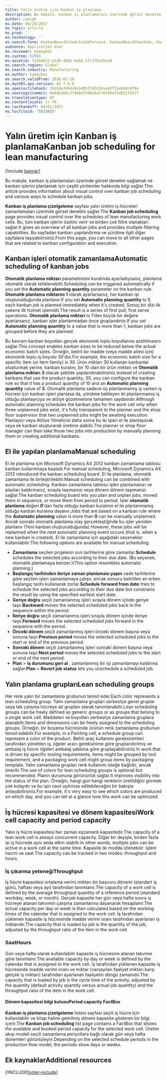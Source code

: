 ```yaml
---
title: Yalın üretim için Kanban iş planlama
description: Bu makale, kanban iş planlamaları üzerinde görsel denetim sağlamak ve kanban işlerini planlamak için çeşitli yöntemler hakkında bilgi sağlar.
author: cvocph
ms.date: 06/20/2017
ms.topic: article
ms.prod: ''
ms.technology: ''
ms.search.form: KanbanBoardScheduleJobForward, KanbanBoardShowJobs, KanbanJobSchedulingListPage
audience: Application User
ms.reviewer: kamaybac
ms.custom: 52961
ms.assetid: fe3b4822-6140-4b02-bebb-1fc17be2bce8
ms.search.region: Global
ms.search.industry: Manufacturing
ms.author: kamaybac
ms.search.validFrom: 2016-02-28
ms.dyn365.ops.version: AX 7.0.0
ms.openlocfilehash: 25d3de7d9d49cbd05f7d3d3daa42f51e60dc0f8e
ms.sourcegitcommit: 0e8db169c3f90bd750826af76709ef5d621fd377
ms.translationtype: HT
ms.contentlocale: tr-TR
ms.lasthandoff: 04/01/2021
ms.locfileid: "5825855"
---
```

# <a name="kanban-job-scheduling-for-lean-manufacturing"></a><span data-ttu-id="f34b3-103">Yalın üretim için Kanban iş planlama</span><span class="sxs-lookup"><span data-stu-id="f34b3-103">Kanban job scheduling for lean manufacturing</span></span>

[!include [banner](../includes/banner.md)]

<span data-ttu-id="f34b3-104">Bu makale, kanban iş planlamaları üzerinde görsel denetim sağlamak ve kanban işlerini planlamak için çeşitli yöntemler hakkında bilgi sağlar.</span><span class="sxs-lookup"><span data-stu-id="f34b3-104">This article provides information about visual control over kanban job scheduling and various ways to schedule kanban jobs.</span></span>  

<span data-ttu-id="f34b3-105">**Kanban iş planlama çizelgeleme** sayfası yalın üretim iş hücreleri zamanlamaları üzerinde görsel denetim sağlar.</span><span class="sxs-lookup"><span data-stu-id="f34b3-105">The **Kanban job scheduling** page provides visual control over the schedules of lean manufacturing work cells.</span></span> <span data-ttu-id="f34b3-106">Bu, tüm kanban işlerin özetini verir ve birden çok filtre olanakları sağlar.</span><span class="sxs-lookup"><span data-stu-id="f34b3-106">It gives an overview of all kanban jobs and provides multiple filtering capabilities.</span></span> <span data-ttu-id="f34b3-107">Bu sayfadan kanban yapılandırma ve yürütme ilgili diğer sayfalara taşıyabilirsiniz.</span><span class="sxs-lookup"><span data-stu-id="f34b3-107">From this page, you can move to all other pages that are related to kanban configuration and execution.</span></span>

## <a name="automatic-scheduling-of-kanban-jobs"></a><span data-ttu-id="f34b3-108">Kanban işleri otomatik zamanlama</span><span class="sxs-lookup"><span data-stu-id="f34b3-108">Automatic scheduling of kanban jobs</span></span>
<span data-ttu-id="f34b3-109">**Otomatik planlama miktarı** parametresini kuralında ayarladıysanız, planlama otomatik olarak tetiklenebilir.</span><span class="sxs-lookup"><span data-stu-id="f34b3-109">Scheduling can be triggered automatically if you set the **Automatic planning quantity** parameter on the kanban rule.</span></span> <span data-ttu-id="f34b3-110">**Otomatik planlama miktarını** **1** olarak ayarlarsanız, her kanban işi oluşturulduğunda planlanır.</span><span class="sxs-lookup"><span data-stu-id="f34b3-110">If you set **Automatic planning quantity** to **1**, each kanban job is planned immediately when it's created.</span></span> <span data-ttu-id="f34b3-111">Sonuç bir dizi ilk çekene ilk hizmet işlemidir.</span><span class="sxs-lookup"><span data-stu-id="f34b3-111">The result is a series of first pull, first serve operations.</span></span> <span data-ttu-id="f34b3-112">**Otomatik planlama miktarı**'nı 1'den büyük bir değere ayarlarsanız, kanban işler planlanmadan önce gruplandırılır.</span><span class="sxs-lookup"><span data-stu-id="f34b3-112">If you set **Automatic planning quantity** to a value that is more than 1, kanban jobs are grouped before they are planned.</span></span> 

<span data-ttu-id="f34b3-113">Bu kavram kanban boyutları gerçek ekonomik toplu boyutlarına azaltılmasını sağlar.</span><span class="sxs-lookup"><span data-stu-id="f34b3-113">This concept enables kanban sizes to be reduced below the actual economic batch sizes.</span></span> <span data-ttu-id="f34b3-114">Örneğin, belirli bir madde (veya madde ailesi için) ekonomik toplu iş boyutu 30'dur.</span><span class="sxs-lookup"><span data-stu-id="f34b3-114">For example, the economic batch size for a specific item (or item family) is 30.</span></span> <span data-ttu-id="f34b3-115">Ürün miktarı 30 kullanan kanbanlar oluşturmak yerine, kanban kuralını, bir 10 olan bir ürün miktarı ve **Otomatik planlama miktarı** **3** olacak şekilde yapılandırabilirsiniz.</span><span class="sxs-lookup"><span data-stu-id="f34b3-115">Instead of creating kanbans that use the product quantity, 30, you can configure the kanban rule so that it has a product quantity of 10 and an **Automatic planning quantity** value of **3**.</span></span> <span data-ttu-id="f34b3-116">Otomatik planlama sadece üç planlanmamış iş varken iş hücresi için kanban işleri planlasa da, yürütme bekleyen iki planlanmamış iş olduğu planlayıcıya ve atölye gözetmenine tamamen saydamdır.</span><span class="sxs-lookup"><span data-stu-id="f34b3-116">Although automatic planning schedules the kanban jobs for the work cell only when three unplanned jobs exist, it's fully transparent to the planner and the shop floor supervisor that two unplanned jobs might be awaiting execution.</span></span> <span data-ttu-id="f34b3-117">Planlayıcı veya Atölye Yöneticisi daha sonra bu iki işleri el ile planlayarak veya ek kanban oluşturarak üretime alabilir.</span><span class="sxs-lookup"><span data-stu-id="f34b3-117">The planner or shop floor manager can then take those two jobs into production by manually planning them or creating additional kanbans.</span></span>

## <a name="manual-scheduling"></a><span data-ttu-id="f34b3-118">El ile yapılan planlama</span><span class="sxs-lookup"><span data-stu-id="f34b3-118">Manual scheduling</span></span>
<span data-ttu-id="f34b3-119">El ile planlama için Microsoft Dynamics AX 2012 kanban zamanlama tablosu kanban kullanılmaya başladı.</span><span class="sxs-lookup"><span data-stu-id="f34b3-119">For manual scheduling, Microsoft Dynamics AX 2012 introduced the kanban scheduling board.</span></span> <span data-ttu-id="f34b3-120">El ile planlama, otomatik zamanlama ile birleştirilebilir.</span><span class="sxs-lookup"><span data-stu-id="f34b3-120">Manual scheduling can be combined with automatic scheduling.</span></span> <span data-ttu-id="f34b3-121">Kanban zamanlama tablosu işleri planlamanızı ve planları kaldırmanız, sırayla taşımanızı veya dönem dönem taşımanızı sağlar.</span><span class="sxs-lookup"><span data-stu-id="f34b3-121">The kanban scheduling board lets you plan and unplan jobs, moved them in sequence, or move them from period to period.</span></span> <span data-ttu-id="f34b3-122">İşler **otomatik planlama** değeri **0**'dan fazla olduğu kanban kuralının el ile planlanmamış olduğu kanban kuralına dayanır.</span><span class="sxs-lookup"><span data-stu-id="f34b3-122">Jobs that are based on a kanban rule where the **Automatic planning** value is more than **0** can be manually unplanned.</span></span> <span data-ttu-id="f34b3-123">Ancak sonraki otomatik planlama olay gerçekleştiğinde bu işler yeniden planlanır (Yeni kanban oluşturulduğunda).</span><span class="sxs-lookup"><span data-stu-id="f34b3-123">However, these jobs will be replanned when the next automatic planning event occurs (that is, when a new kanban is created).</span></span> <span data-ttu-id="f34b3-124">El ile zamanlama için aşağıdaki seçenekler kullanılabilir:</span><span class="sxs-lookup"><span data-stu-id="f34b3-124">The following options are available for manual scheduling:</span></span>

-   <span data-ttu-id="f34b3-125">**Zamanlama** seçilen projelerin son tarihlerine göre zamanlar.</span><span class="sxs-lookup"><span data-stu-id="f34b3-125">**Schedule** schedules the selected jobs according to their due date.</span></span> <span data-ttu-id="f34b3-126">(Bu seçenek, otomatik planlamaya benzer.)</span><span class="sxs-lookup"><span data-stu-id="f34b3-126">(This option resembles automatic planning.)</span></span>
-   <span data-ttu-id="f34b3-127">**Başlangıç tarihinden ileriye zaman planlaması yapın** vade tarihlerine göre seçilen işleri zamanlamaya çalışır, ancak sonucu belirtilen en erken başlangıç tarihi kullanarak zorlar.</span><span class="sxs-lookup"><span data-stu-id="f34b3-127">**Schedule forward from date** tries to schedule the selected jobs according to their due date but constrains the result by using the specified earliest start date.</span></span>
-   <span data-ttu-id="f34b3-128">**Geriye doğru** seçili zamanlanmış işleri sırayla dönem içinde geriye taşır.</span><span class="sxs-lookup"><span data-stu-id="f34b3-128">**Backward** moves the selected scheduled jobs back in the sequence within the period.</span></span>
-   <span data-ttu-id="f34b3-129">**İleriye doğru** seçili zamanlanmış işleri sırayla dönem içinde ileriye taşır.</span><span class="sxs-lookup"><span data-stu-id="f34b3-129">**Forward** moves the selected scheduled jobs forward in the sequence with the period.</span></span>
-   <span data-ttu-id="f34b3-130">**Önceki dönem** seçili zamanlanmış işleri önceki dönem başına veya sonuna taşır.</span><span class="sxs-lookup"><span data-stu-id="f34b3-130">**Previous period** moves the selected scheduled jobs to the start or end of the previous period.</span></span>
-   <span data-ttu-id="f34b3-131">**Sonraki dönem** seçili zamanlanmış işleri sonraki dönem başına veya sonuna taşır.</span><span class="sxs-lookup"><span data-stu-id="f34b3-131">**Next period** moves the selected scheduled jobs to the start or end of the next period.</span></span>
-   <span data-ttu-id="f34b3-132">**Plan** &gt; **iş durumunu geri al** , zamanlanmış bir işi zamanlamayı kaldırma sağlar.</span><span class="sxs-lookup"><span data-stu-id="f34b3-132">**Plan** &gt; **Revert job status** lets you unschedule a scheduled job.</span></span>

## <a name="lean-scheduling-groups"></a><span data-ttu-id="f34b3-133">Yalın planlama grupları</span><span class="sxs-lookup"><span data-stu-id="f34b3-133">Lean scheduling groups</span></span>
<span data-ttu-id="f34b3-134">Her renk yalın bir zamanlama grubunun temsil eder.</span><span class="sxs-lookup"><span data-stu-id="f34b3-134">Each color represents a lean scheduling group.</span></span> <span data-ttu-id="f34b3-135">Yalın zamanlama grupları serbestçe genel gruplar veya tek çalışma hücreye ait grupları olarak tanımlanabilir.</span><span class="sxs-lookup"><span data-stu-id="f34b3-135">Lean scheduling groups can be freely defined as generic groups or as groups that belong to a single work cell.</span></span> <span data-ttu-id="f34b3-136">Maddeleri ve boyutları serbestçe zamanlama gruplara atanabilir.</span><span class="sxs-lookup"><span data-stu-id="f34b3-136">Items and dimensions can be freely assigned to the scheduling groups.</span></span> <span data-ttu-id="f34b3-137">Örneğin, bir boyama hücresinde ürünün renk zamanlama grubunun temsil edebilir.</span><span class="sxs-lookup"><span data-stu-id="f34b3-137">For example, in a Painting cell, a schedule group can represent a color of the product.</span></span> <span data-ttu-id="f34b3-138">Belirli araç kullanımı gereksinimleri tarafından yönetilen iş, öğeler aracı gereksinime göre gruplandırılmış ve ambalaj iş hücre öğeleri ambalaj şablona göre gruplayabilirsiniz.</span><span class="sxs-lookup"><span data-stu-id="f34b3-138">In work that is driven by specific tooling requirements, items might be grouped by tool requirement, and a packaging work cell might group items by packaging template.</span></span> <span data-ttu-id="f34b3-139">Yalın zamanlama grupları renk kullanımı isteğe bağlıdır, ancak önerilir.</span><span class="sxs-lookup"><span data-stu-id="f34b3-139">The use of colors for lean scheduling groups is optional but recommended.</span></span> <span data-ttu-id="f34b3-140">Planın durumuna görünürlük sağlar.</span><span class="sxs-lookup"><span data-stu-id="f34b3-140">It improves visibility into the status of the plan.</span></span> <span data-ttu-id="f34b3-141">Örneğin, hangi gün hangi renklerin üretildiğini görmek çok kolaydır ve bu işin nasıl optimize edilebileceğini bir bakışta anlayabilirsiniz.</span><span class="sxs-lookup"><span data-stu-id="f34b3-141">For example, it's very easy to see which colors are produced on which day, and you can tell at a glance how this work can be optimized.</span></span>

## <a name="work-cell-capacity-and-period-capacity"></a><span data-ttu-id="f34b3-142">İş hücresi kapasitesi ve dönem kapasitesi</span><span class="sxs-lookup"><span data-stu-id="f34b3-142">Work cell capacity and period capacity</span></span>
<span data-ttu-id="f34b3-143">Yalın iş hücre kapasitesi her zaman eşzamanlı kapasitedir.</span><span class="sxs-lookup"><span data-stu-id="f34b3-143">The capacity of a lean work cell is always concurrent capacity.</span></span> <span data-ttu-id="f34b3-144">Diğer bir deyişle, birden fazla işi iş hücrede aynı anda etkin olabilir.</span><span class="sxs-lookup"><span data-stu-id="f34b3-144">In other words, multiple jobs can be active in a work cell at the same time.</span></span> <span data-ttu-id="f34b3-145">Kapasite iki modda izlenebilir: işlem hacmi ve saat.</span><span class="sxs-lookup"><span data-stu-id="f34b3-145">The capacity can be tracked in two modes: throughput and hours.</span></span>

### <a name="throughput"></a><span data-ttu-id="f34b3-146">İş çıkarma yeteneği</span><span class="sxs-lookup"><span data-stu-id="f34b3-146">Throughput</span></span>

<span data-ttu-id="f34b3-147">İş hücre kapasitesi ortalama verimi miktarı bir başvuru dönemi (standart iş günü, haftası veya ayı) tarafından tanımlanır.</span><span class="sxs-lookup"><span data-stu-id="f34b3-147">The capacity of a work cell is defined by the average throughput quantity of a reference period (standard workday, week, or month).</span></span> <span data-ttu-id="f34b3-148">Gerçek kapasite her gün veya hafta sonra iş hücreye atanan takvimin çalışma zamanlarına dayanarak hesaplanır.</span><span class="sxs-lookup"><span data-stu-id="f34b3-148">The actual capacity per day or week is then calculated based on the working times of the calendar that is assigned to the work cell.</span></span> <span data-ttu-id="f34b3-149">İş tarafından yüklenen kapasite iş hücresinde madde verimi oranı tarafından ayarlanan iş miktarıdır.</span><span class="sxs-lookup"><span data-stu-id="f34b3-149">The capacity that is loaded by job is the quantity of the job, adjusted by the throughput ratio of the item in the work cell.</span></span>

### <a name="hours"></a><span data-ttu-id="f34b3-150">Saat</span><span class="sxs-lookup"><span data-stu-id="f34b3-150">Hours</span></span>

<span data-ttu-id="f34b3-151">Gün veya hafta olarak kullanılabilir kapasite iş hücresine atanan takvime göre tanımlanır.</span><span class="sxs-lookup"><span data-stu-id="f34b3-151">The available capacity by day or week is defined by the calendar that is assigned to the work cell.</span></span> <span data-ttu-id="f34b3-152">İş tarafından yüklenen kapasite iş hücresinde madde verimi oranı ve miktar (varsayılan faaliyet miktarı karşı gerçek iş miktarı) tarafından ayarlanan faaliyetin döngü zamanıdır.</span><span class="sxs-lookup"><span data-stu-id="f34b3-152">The capacity that is loaded by job is the cycle time of the activity, adjusted by the quantity (default activity quantity versus actual job quantity) and the throughput ratio of the item in the work cell.</span></span>

#### <a name="period-capacity-factbox"></a><span data-ttu-id="f34b3-153">Dönem kapasitesi bilgi kutusu</span><span class="sxs-lookup"><span data-stu-id="f34b3-153">Period capacity FactBox</span></span>

<span data-ttu-id="f34b3-154">**Kanban iş planlama çizelgeleme** listesi sayfası seçili iş hücre için kullanılabilir ve kitap haline getirilmiş dönem kapasite gösteren bir bilgi içerir.</span><span class="sxs-lookup"><span data-stu-id="f34b3-154">The **Kanban job scheduling** list page contains a FactBox that shows the available and booked period capacity for the selected work cell.</span></span> <span data-ttu-id="f34b3-155">Üretim akışı modeli seçili zamanlama periyotlara bağlı olarak gün veya hafta dönemleri görüntüleyin.</span><span class="sxs-lookup"><span data-stu-id="f34b3-155">Depending on the selected schedule periods in the production flow model, the periods show days or weeks.</span></span>

<a name="additional-resources"></a><span data-ttu-id="f34b3-156">Ek kaynaklar</span><span class="sxs-lookup"><span data-stu-id="f34b3-156">Additional resources</span></span>
--------





[!INCLUDE[footer-include](../../includes/footer-banner.md)]